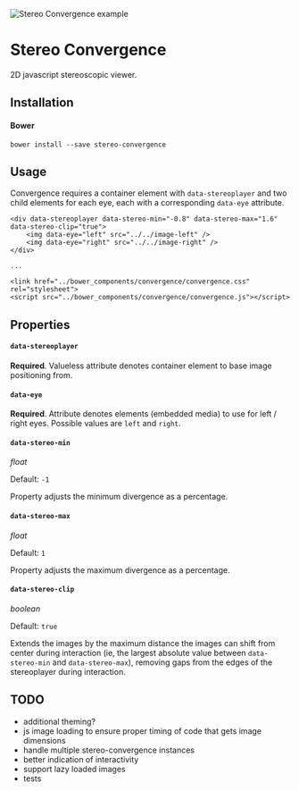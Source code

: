 ![Stereo Convergence example](http://i.giphy.com/3o6ozDEG1tnY7hmbsc.gif)

# Stereo Convergence

2D javascript stereoscopic viewer.

## Installation

#### Bower
```
bower install --save stereo-convergence
```

## Usage

Convergence requires a container element with `data-stereoplayer` and two child elements for each eye, each with a corresponding `data-eye` attribute.

```
<div data-stereoplayer data-stereo-min="-0.8" data-stereo-max="1.6" data-stereo-clip="true">
	<img data-eye="left" src="../../image-left" />
	<img data-eye="right" src="../../image-right" />
</div>

...

<link href="../bower_components/convergence/convergence.css" rel="stylesheet">
<script src="../bower_components/convergence/convergence.js"></script>
```

## Properties

#### `data-stereoplayer`

**Required**. Valueless attribute denotes container element to base image positioning from.

#### `data-eye`

**Required**. Attribute denotes elements (embedded media) to use for left / right eyes. Possible values are `left` and `right`.

#### `data-stereo-min`

_float_

Default: `-1`

Property adjusts the minimum divergence as a percentage.

#### `data-stereo-max`

_float_

Default: `1`

Property adjusts the maximum divergence as a percentage.

#### `data-stereo-clip`

_boolean_

Default: `true`

Extends the images by the maximum distance the images can shift from center during interaction (ie, the largest absolute value between `data-stereo-min` and `data-stereo-max`), removing gaps from the edges of the stereoplayer during interaction.

## TODO

* additional theming?
* js image loading to ensure proper timing of code that gets image dimensions
* handle multiple stereo-convergence instances
* better indication of interactivity
* support lazy loaded images
* tests

